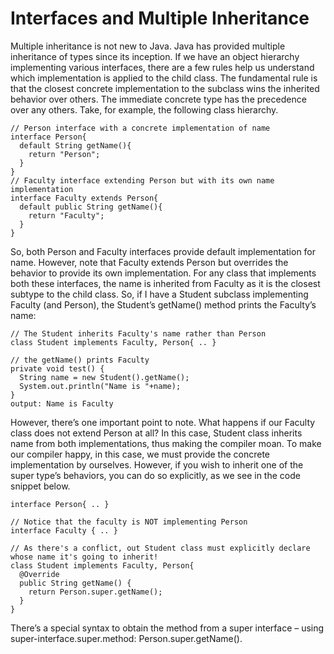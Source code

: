 # Interfaces and Multiple Inheritance

Multiple inheritance is not new to Java. Java has provided multiple inheritance of types since its inception. If we have an object hierarchy implementing various interfaces, there are a few rules help us understand which implementation is applied to the child class. The fundamental rule is that the closest concrete implementation to the subclass wins the inherited behavior over others. The immediate concrete type has the precedence over any others. Take, for example, the following class hierarchy.

```
// Person interface with a concrete implementation of name
interface Person{
  default String getName(){
    return "Person";
  }
}
// Faculty interface extending Person but with its own name implementation
interface Faculty extends Person{
  default public String getName(){
    return "Faculty";
  }
}
```

So, both Person and Faculty interfaces provide default implementation for name. However, note that Faculty extends Person but overrides the behavior to provide its own implementation. For any class that implements both these interfaces, the name is inherited from Faculty as it is the closest subtype to the child class. So, if I have a Student subclass implementing Faculty (and Person), the Student’s getName() method prints the Faculty’s name:

```
// The Student inherits Faculty's name rather than Person
class Student implements Faculty, Person{ .. }

// the getName() prints Faculty
private void test() {
  String name = new Student().getName();
  System.out.println("Name is "+name);
}
output: Name is Faculty
```

However, there’s one important point to note. What happens if our Faculty class does not extend Person at all? In this case, Student class inherits name from both implementations, thus making the compiler moan. To make our compiler happy, in this case, we must provide the concrete implementation by ourselves. However, if you wish to inherit one of the super type’s behaviors, you can do so explicitly, as we see in the code snippet below.

```
interface Person{ .. }

// Notice that the faculty is NOT implementing Person
interface Faculty { .. }

// As there's a conflict, out Student class must explicitly declare whose name it's going to inherit!
class Student implements Faculty, Person{
  @Override
  public String getName() {
    return Person.super.getName();
  }
}
```

There’s a special syntax to obtain the method from a super interface – using super-interface.super.method: Person.super.getName().